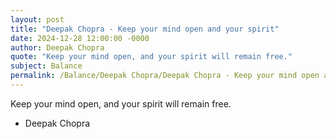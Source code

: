 ```yaml
---
layout: post
title: "Deepak Chopra - Keep your mind open and your spirit"
date: 2024-12-28 12:00:00 -0000
author: Deepak Chopra
quote: "Keep your mind open, and your spirit will remain free."
subject: Balance
permalink: /Balance/Deepak Chopra/Deepak Chopra - Keep your mind open and your spirit
---
```


Keep your mind open, and your spirit will remain free.

- Deepak Chopra
